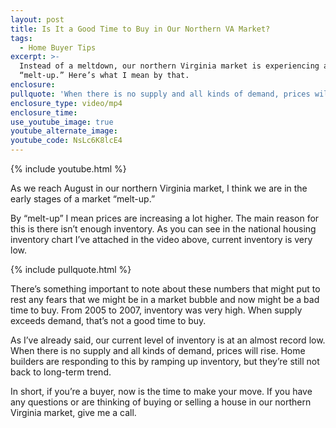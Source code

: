 ```yaml
---
layout: post
title: Is It a Good Time to Buy in Our Northern VA Market?
tags:
  - Home Buyer Tips
excerpt: >-
  Instead of a meltdown, our northern Virginia market is experiencing a
  “melt-up.” Here’s what I mean by that.
enclosure:
pullquote: 'When there is no supply and all kinds of demand, prices will rise.'
enclosure_type: video/mp4
enclosure_time:
use_youtube_image: true
youtube_alternate_image:
youtube_code: NsLc6K8lcE4
---
```



{% include youtube.html %}

As we reach August in our northern Virginia market, I think we are in the early stages of a market “melt-up.”

By “melt-up” I mean prices are increasing a lot higher. The main reason for this is there isn’t enough inventory. As you can see in the national housing inventory chart I’ve attached in the video above, current inventory is very low.

{% include pullquote.html %}

There’s something important to note about these numbers that might put to rest any fears that we might be in a market bubble and now might be a bad time to buy. From 2005 to 2007, inventory was very high. When supply exceeds demand, that’s not a good time to buy.

As I’ve already said, our current level of inventory is at an almost record low. When there is no supply and all kinds of demand, prices will rise. Home builders are responding to this by ramping up inventory, but they’re still not back to long-term trend.

In short, if you’re a buyer, now is the time to make your move. If you have any questions or are thinking of buying or selling a house in our northern Virginia market, give me a call.